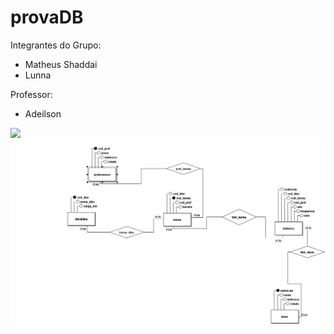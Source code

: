 # provaDB

Integrantes do Grupo:

- Matheus Shaddai
- Lunna

Professor: 

- Adeilson

<img src="Lógico_2.png">
<img src="Conceitual_1.png">
